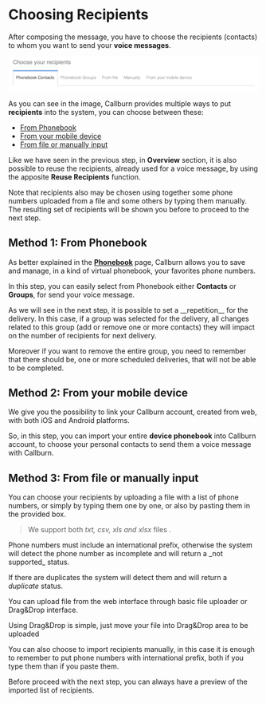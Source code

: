 <h1>Choosing Recipients</h1>

After composing the message, you have to choose the recipients (contacts) to whom you want to send your **voice messages**.

![Select source](/assets/imagedoc/SelectSource.png)

As you can see in the image, Callburn provides multiple ways to put __recipients__ into the system, you can choose between these:

* <a href="#" ng-href="/api#/docs#option1">From Phonebook</a>
* <a href="#" ng-href="/api#/docs#option2">From your mobile device</a>
* <a href="#" ng-href="/api#/docs#option3">From file or manually input</a>


Like we have seen in the previous step, in  __Overview__ section, it is also possible to reuse the recipients, already used for a voice message, by using the apposite __Reuse Recipients__ function.  

<note-box type="note">
Note that recipients also may be chosen using together some phone numbers uploaded from a file and some others by typing them manually. The resulting set of recipients will be shown you before to proceed to the next step.
</note-box>


	

<a id="option1"></a>
<h2> Method 1: From Phonebook</h2>

As better explained in the <a href="#" ui-sref="docs({dir:'phonebook'})"> **Phonebook**</a> page, Callburn allows you to save and manage, in a kind of virtual phonebook, your favorites phone numbers.

In this step, you can easily select from Phonebook either __Contacts__ or __Groups__, for send your voice message.

<note-box type="info">
As we will see in the next step, it is possible to set a __repetition__ for the delivery. In this case, if a group was selected for the delivery, all changes related to this group (add or remove one or more contacts) they will impact on the number of recipients for next delivery.
</note-box> 

Moreover if you want to remove the entire group, you need to remember that there should be, one or more scheduled deliveries, that will not be able to be completed.   

	

	
<a id="option2"></a>
<h2> Method 2: From your mobile device</h2>

We give you the possibility to link your Callburn account, created from web, with both iOS and Android platforms. 

So, in this step, you can import your entire **device phonebook** into Callburn account, to choose your personal contacts to send them a voice message with Callburn.	
	

	
<a id="option3"></a>
<h2> Method 3: From file or manually input</h2>

You can choose your recipients by uploading a file with a list of phone numbers, or simply by typing them one by one, or also by pasting them in the provided box.

>We support both *txt, csv, xls and xlsx* files . 

<note-box type="warning">
Phone numbers must include an international prefix, otherwise the system will detect the phone number as incomplete and will return a _not supported_ status.  
</note-box> 

If there are duplicates the system will detect them and will return a _duplicate_ status.

You can upload file from the web interface through basic file uploader or Drag&Drop interface.

<note-box type="tip">
Using Drag&Drop is simple, just move your file into Drag&Drop area to be uploaded
</note-box>

You can also choose to import recipients manually, in this case it is enough to remember to put phone numbers with international prefix, both if you type them than if you paste them.


Before proceed with the next step, you can always have a preview of the imported list of recipients.
	





	 
